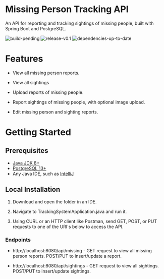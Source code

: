 # Missing Person Tracking API

An API for reporting and tracking sightings of missing people, built with Spring Boot and PostgreSQL.

![build-pending](https://img.shields.io/badge/build-pending-yellow) ![release-v0.1](https://img.shields.io/badge/release-v0.5-blue) ![dependencies-up-to-date](https://img.shields.io/badge/dependencies-up%20to%20date-green)

# Features

- View all missing person reports.

- View all sightings

- Upload reports of missing people.

- Report sightings of missing people, with optional image upload.

- Edit missing person and sighting reports.

# Getting Started

## Prerequisites

- [Java JDK 8+](https://www.oracle.com/java/technologies/javase-downloads.html)
- [PostgreSQL 13+](https://www.postgresql.org/download/)
- Any Java IDE, such as [IntelliJ](https://www.jetbrains.com/idea/download/#section=windows)

## Local Installation

1. Download and open the folder in an IDE.

2. Navigate to TrackingSystemApplication.java and run it.

3. Using CURL or an HTTP client like Postman, send GET, POST, or PUT requests to one of the URI's below to access the API.

### Endpoints

- http://localhost:8080/api/missing - GET request to view all missing person reports. POST/PUT to insert/update a report.

- http://localhost:8080/api/sightings - GET request to view all sightings. POST/PUT to insert/update sightings.

